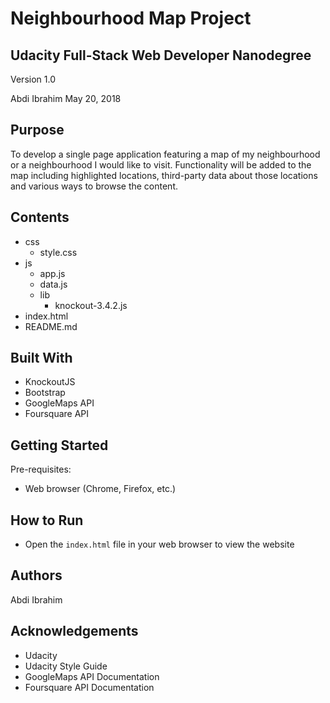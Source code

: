 # Neighbourhood Map Project
## Udacity Full-Stack Web Developer Nanodegree
Version 1.0

Abdi Ibrahim
May 20, 2018

Purpose
-----------------------------------------
To develop a single page application featuring a map of my neighbourhood or a neighbourhood I would like to visit. Functionality will be added to the map including highlighted locations, third-party data about those locations and various ways to browse the content.

Contents
-----------------------------------------
- css
    - style.css
- js
    - app.js
    - data.js
    - lib
        - knockout-3.4.2.js
- index.html
- README.md

Built With
-----------------------------------------
- KnockoutJS
- Bootstrap
- GoogleMaps API
- Foursquare API

Getting Started
-----------------------------------------
Pre-requisites:
- Web browser (Chrome, Firefox, etc.)

How to Run
-----------------------------------------
- Open the `index.html` file in your web browser to view the website

Authors
-----------------------------------------
Abdi Ibrahim

Acknowledgements
-----------------------------------------
- Udacity
- Udacity Style Guide
- GoogleMaps API Documentation
- Foursquare API Documentation
